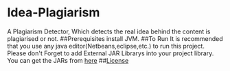 # Idea-Plagiarism
A Plagiarism Detector, Which detects the real idea behind the content is plagiarised or not.
##Prerequisites
install JVM.
##To Run
It is recommended that you use any java editor(Netbeans,eclipse,etc.) to run this project.
Please don't Forget to add External JAR Librarys into your project library.
You can get the JARs from [here](https://github.com/jatanrathod/Idea-Plagiarism/tree/master/External%20JARs)
##[License](https://github.com/jatanrathod/Idea-Plagiarism/blob/master/License.md)
